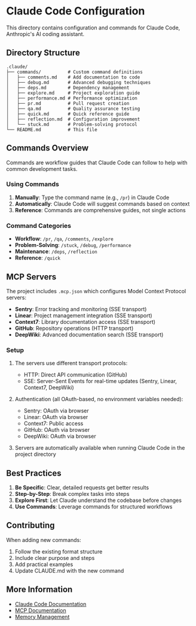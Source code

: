 # Claude Code Configuration

This directory contains configuration and commands for Claude Code, Anthropic's AI coding assistant.

## Directory Structure

```
.claude/
├── commands/          # Custom command definitions
│   ├── comments.md    # Add documentation to code
│   ├── debug.md       # Advanced debugging techniques
│   ├── deps.md        # Dependency management
│   ├── explore.md     # Project exploration guide
│   ├── performance.md # Performance optimization
│   ├── pr.md          # Pull request creation
│   ├── qa.md          # Quality assurance testing
│   ├── quick.md       # Quick reference guide
│   ├── reflection.md  # Configuration improvement
│   └── stuck.md       # Problem-solving protocol
└── README.md          # This file
```

## Commands Overview

Commands are workflow guides that Claude Code can follow to help with common development tasks.

### Using Commands

1. **Manually**: Type the command name (e.g., `/pr`) in Claude Code
2. **Automatically**: Claude Code will suggest commands based on context
3. **Reference**: Commands are comprehensive guides, not single actions

### Command Categories

- **Workflow**: `/pr`, `/qa`, `/comments`, `/explore`
- **Problem-Solving**: `/stuck`, `/debug`, `/performance`
- **Maintenance**: `/deps`, `/reflection`
- **Reference**: `/quick`

## MCP Servers

The project includes `.mcp.json` which configures Model Context Protocol servers:

- **Sentry**: Error tracking and monitoring (SSE transport)
- **Linear**: Project management integration (SSE transport)
- **Context7**: Library documentation access (SSE transport)
- **GitHub**: Repository operations (HTTP transport)
- **DeepWiki**: Advanced documentation search (SSE transport)

### Setup

1. The servers use different transport protocols:
   - HTTP: Direct API communication (GitHub)
   - SSE: Server-Sent Events for real-time updates (Sentry, Linear, Context7, DeepWiki)

2. Authentication (all OAuth-based, no environment variables needed):
   - Sentry: OAuth via browser
   - Linear: OAuth via browser
   - Context7: Public access
   - GitHub: OAuth via browser
   - DeepWiki: OAuth via browser

3. Servers are automatically available when running Claude Code in the project directory

## Best Practices

1. **Be Specific**: Clear, detailed requests get better results
2. **Step-by-Step**: Break complex tasks into steps
3. **Explore First**: Let Claude understand the codebase before changes
4. **Use Commands**: Leverage commands for structured workflows

## Contributing

When adding new commands:
1. Follow the existing format structure
2. Include clear purpose and steps
3. Add practical examples
4. Update CLAUDE.md with the new command

## More Information

- [Claude Code Documentation](https://docs.anthropic.com/en/docs/claude-code/overview)
- [MCP Documentation](https://docs.anthropic.com/en/docs/claude-code/mcp)
- [Memory Management](https://docs.anthropic.com/en/docs/claude-code/memory)